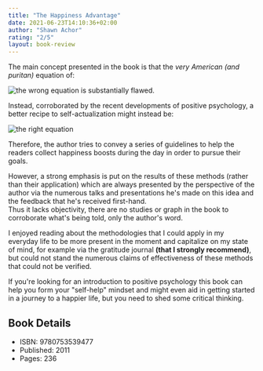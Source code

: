 ```yaml
---
title: "The Happiness Advantage"
date: 2021-06-23T14:10:36+02:00
author: "Shawn Achor"
rating: "2/5"
layout: book-review
---
```


The main concept presented in the book is that the *very American (and
puritan)* equation of:

![the wrong equation](/img/happiness/wrong.png)
is substantially flawed.

Instead, corroborated by the recent developments of positive psychology,
a better recipe to self-actualization might instead be:

![the right equation](/img/happiness/right.png)

Therefore, the author tries to convey a series of guidelines to help the
readers collect happiness boosts during the day in order to pursue their goals.

However, a strong emphasis is put on the results of these methods (rather than
their application) which are always presented by the perspective of the author
via the numerous talks and presentations he's made on this idea and the
feedback that he's received first-hand.  
Thus it lacks objectivity, there are no studies or graph in the book to
corroborate what's being told, only the author's word.

I enjoyed reading about the methodologies that I could apply in my everyday
life to be more present in the moment and capitalize on my state of mind, for
example via the gratitude journal **(that I strongly recommend)**, but could
not stand the numerous claims of effectiveness of these methods that could not
be verified.

If you're looking for an introduction to positive psychology this book can help
you form your "self-help" mindset and might even aid in getting started in
a journey to a happier life, but you need to shed some critical thinking.

## Book Details
- ISBN: 9780753539477
- Published: 2011
- Pages: 236
